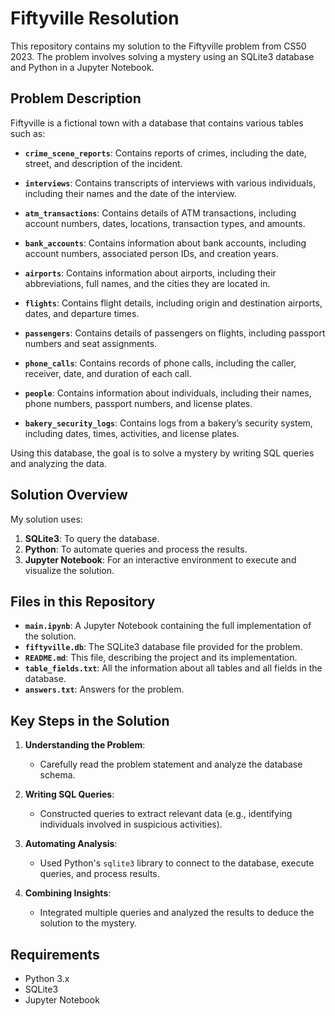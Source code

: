 # Fiftyville Resolution

This repository contains my solution to the Fiftyville problem from CS50 2023. The problem involves solving a mystery using an SQLite3 database and Python in a Jupyter Notebook.

## Problem Description

Fiftyville is a fictional town with a database that contains various tables such as:
- **`crime_scene_reports`**: Contains reports of crimes, including the date, street, and description of the incident.

- **`interviews`**: Contains transcripts of interviews with various individuals, including their names and the date of the interview.

- **`atm_transactions`**: Contains details of ATM transactions, including account numbers, dates, locations, transaction types, and amounts.

- **`bank_accounts`**: Contains information about bank accounts, including account numbers, associated person IDs, and creation years.

- **`airports`**: Contains information about airports, including their abbreviations, full names, and the cities they are located in.

- **`flights`**: Contains flight details, including origin and destination airports, dates, and departure times.

- **`passengers`**: Contains details of passengers on flights, including passport numbers and seat assignments.

- **`phone_calls`**: Contains records of phone calls, including the caller, receiver, date, and duration of each call.

- **`people`**: Contains information about individuals, including their names, phone numbers, passport numbers, and license plates.

- **`bakery_security_logs`**: Contains logs from a bakery’s security system, including dates, times, activities, and license plates.

Using this database, the goal is to solve a mystery by writing SQL queries and analyzing the data.

## Solution Overview

My solution uses:
1. **SQLite3**: To query the database.
2. **Python**: To automate queries and process the results.
3. **Jupyter Notebook**: For an interactive environment to execute and visualize the solution.

## Files in this Repository

- **`main.ipynb`**: A Jupyter Notebook containing the full implementation of the solution.
- **`fiftyville.db`**: The SQLite3 database file provided for the problem.
- **`README.md`**: This file, describing the project and its implementation.
- **`table_fields.txt`**: All the information about all tables and all fields in the database.
- **`answers.txt`**: Answers for the problem.

## Key Steps in the Solution

1. **Understanding the Problem**:
   - Carefully read the problem statement and analyze the database schema.

2. **Writing SQL Queries**:
   - Constructed queries to extract relevant data (e.g., identifying individuals involved in suspicious activities).

3. **Automating Analysis**:
   - Used Python's `sqlite3` library to connect to the database, execute queries, and process results.

4. **Combining Insights**:
   - Integrated multiple queries and analyzed the results to deduce the solution to the mystery.

## Requirements

- Python 3.x
- SQLite3
- Jupyter Notebook
